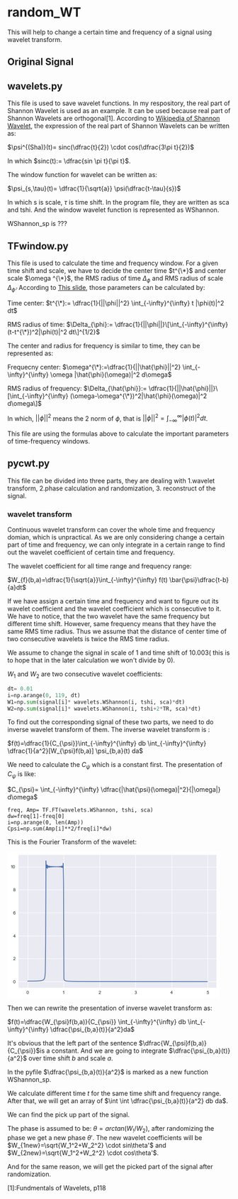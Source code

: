 # random_WT
This will help to change a certain time and frequency of a signal using wavelet transform.



## Original Signal





## wavelets.py

This file is used to save wavelet functions. In my respository, the real part of Shannon Wavelet is used as an example. It can be used because real part of Shannon Wavelets are orthogonal[1]. According to [Wikipedia of Shannon Wavelet](https://en.wikipedia.org/wiki/Shannon_wavelet), the expression of the real part of Shannon Wavelets can be written as:

$\psi^{(Sha)}(t)= sinc(\dfrac{t}{2}) \cdot cos(\dfrac{3\pi t}{2})$

In which $sinc(t):= \dfrac{sin \pi t}{\pi t}$.

The window function for wavelet can be written as:

$\psi_{s,\tau}(t)= \dfrac{1}{\sqrt{a}} \psi(\dfrac{t-\tau}{s})$

In which s is scale, $\tau$ is time shift. In the program file, they are written as sca and tshi. And the window wavelet function is represented as WShannon. 

WShannon_sp is ???




## TFwindow.py

This file is used to calculate the time and frequency window. For a given time shift and scale, we have to decide the center time $t^{\*}$ and center scale $\omega ^{\*}$, the RMS radius of time $\Delta_{\phi}$ and RMS radius of scale $\Delta_{\hat{\phi}}$. According to [This slide](http://www.spcom.ecei.tohoku.ac.jp/~aito/wavelet/slide2.pdf), those parameters can be calculated by:

Time center: $t^{\*}:= \dfrac{1}{||\phi||^2} \int_{-\infty}^{\infty} t |\phi(t)|^2 dt$

RMS radius of time: $\Delta_{\phi}:= \dfrac{1}{||\phi||}\[\int_{-\infty}^{\infty}(t-t^{\*})^2|\phi(t)|^2 dt\]^{1/2}$

The center and radius for frequency is similar to time, they can be represented as:

Frequecny center: $\omega^{\*}:=\dfrac{1}{||\hat{\phi}||^2} \int_{-\infty}^{\infty} \omega |\hat{\phi}(\omega)|^2 d\omega$

RMS radius of frequency: $\Delta_{\hat{\phi}}:= \dfrac{1}{||\hat{\phi}||}\[\int_{-\infty}^{\infty} (\omega-\omega^{\*})^2|\hat{\phi}(\omega)|^2 d\omega\]$

In which, $||\phi||^2$ means the 2 norm of $\phi$, that is $||\phi||^2=\int_{-\infty}^{\infty}|\phi(t)|^2 dt$. 

This file are using the formulas above to calculate the important parameters of time-frequency windows.



## pycwt.py

This file can be divided into three parts, they are dealing with 1.wavelet transform, 2.phase calculation and randomization, 3. reconstruct of the signal.

### wavelet transform

Continuous wavelet transform can cover the whole time and frequency domian, which is unpractical. As we are only considering change a certain part of time and frequency, we can only integrate in a certain range to find out the wavelet coefficient of certain time and frequency.

The wavelet coefficient for all time range and frequency range:

$W_{f}(b,a)=\dfrac{1}{\sqrt{a}}\int_{-\infty}^{\infty} f(t) \bar{\psi}\dfrac{t-b}{a}dt$

If we have assign a certain time and frequency and want to figure out its wavelet coefficient and the wavelet coefficient which is consecutive to it. We have to notice, that the two wavelet have the same frequency but different time shift. However, same frequency means that they have the same RMS time radius. Thus we assume that the distance of center time of two consecutive wavelets is twice the RMS time radius.

We assume to change the signal in scale of 1 and time shift of 10.003( this is to hope that in the later calculation we won't divide by 0).

$W_1$ and $W_2$ are two consecutive wavelet coefficients:

```python
dt= 0.01
i=np.arange(0, 119, dt) 
W1=np.sum(signal[i]* wavelets.WShannon(i, tshi, sca)*dt)
W2=np.sum(signal[i]* wavelets.WShannon(i, tshi+2*TR, sca)*dt)
```

To find out the corresponding signal of these two parts, we need to do inverse wavelet transform of them. The inverse wavelet transform is :

$f(t)=\dfrac{1}{C_{\psi}}\int_{-\infty}^{\infty} db \int_{-\infty}^{\infty} \dfrac{1}{a^2}[W_{\psi}f(b,a)] \psi_{b,a}(t) da$

We need to calculate the $C_{\psi}$ which is  a constant first. The presentation of $C_{\psi}$ is like:

$C_{\psi}= \int_{-\infty}^{\infty} \dfrac{|\hat{\psi}(\omega)|^2}{|\omega|} d\omega$

```\python
freq, Amp= TF.FT(wavelets.WShannon, tshi, sca)
dw=freq[1]-freq[0]
i=np.arange(0, len(Amp))
Cpsi=np.sum(Amp[i]**2/freq[i]*dw)
```

This is the Fourier Transform of the wavelet:

![img](data:image/png;base64,iVBORw0KGgoAAAANSUhEUgAAAd8AAAFJCAYAAADaPycGAAAABHNCSVQICAgIfAhkiAAAAAlwSFlz%0AAAALEgAACxIB0t1+/AAAHoVJREFUeJzt3X+QldWd5/HPc+/t393QDVxM1OCCWbKaycQxtRprRStl%0AEJNZE60lJZBtkyL7x7pMGVKJIpTpmJAiUP5hMmwBxko2O+hGnWhlSO1uMquhYiQO6ziio4MkSxwi%0AyJAGGvsn3ffe59k/bt+nG20auPc5zznn9vtVZXXT3h9fDg2f/p7zPOcEURRFAgAAqcnYLgAAgJmG%0A8AUAIGWELwAAKSN8AQBIGeELAEDKCF8AAFKWS+NNensHEn/Nrq5W9fUNJ/66MwljWDvGsHaMYTIY%0Ax9olPYb5fMdZ/5+3nW8ul7VdgvcYw9oxhrVjDJPBONYuzTH0NnwBAPAV4QsAQMoIXwAAUkb4AgCQ%0AMsIXAICUEb4AAKSM8AUAIGWELwAAKSN8AQBIGeELAEDKCF9D3jzar9++dcp2GQAABxG+hmz873+v%0AzY/9g+0yAAAOInwBAEgZ4WtYsRTaLgEA4BjC17DTYyXbJQAAHEP4GnZ6tGi7hPeIokhRFNkuAwBm%0ALMLXMBc73w2P7NVDf/2K7TIAYMbK2S6g3rkWvlEU6djJYR07OWy7FACYseh8DTs95ta087CD0+AA%0AMNMQvoYNjhSc2mxjcLhguwQAmPGYdjbsv/3vN1QohvrPn/2wrrniItvlaIDwBQDrzqvzfeWVV9Td%0A3S1JOnTokFauXKlVq1bpG9/4hsKQ+1inUyiWx2fH37yuH/6v/ZarkQaGx2yXAAAz3jk730ceeUS7%0Adu1SS0uLJOk73/mO1q5dq2uvvVY9PT169tlntXTpUuOF1oPnXz2qf/cn79PfvviWrvxXc9TR2qBr%0ArrhIURSpFEYKAimbSX4l4PlXj2r4dEH/dKhP+dktib8+AODCnDN8FyxYoK1bt+ree++VJL3++uu6%0A5pprJEk33HCD9uzZQ/hegC3/42VJ0su/Oy5JOnikX3/3T/+iweGCFl0ySzf86cU6+Ha/CsVQs9oa%0AtGB+h04XSjo9WlRzY1aNDVk15DLKBIGymUDDo0UViqHCKFIuWw7uNw71aWS0qJbmnN7X1aqfPv+m%0Atd8vAOC9zhm+y5Yt0+HDh+NfR1GkIAgkSW1tbRoYGDBX3Qzwf/7+rfjzg0f6dfBIv8VqAABpuOAL%0ArjKTpkWHhoY0a9ascz6nq6tVuVz2Qt/qnPL5jsRfM20fXjRXr//+hCTp0vntumpxXqdHS3rj0El9%0A4KIOXX7pbBWKoU6+c1ptLQ3Kd7UoGwQqhZHGiqECSf1DYyqGoeZ0NGtgeEz7//mk3jo2oMULujR8%0Auqj9/3zyrO9fD2NoG2NYO8YwGYxj7dIawwsO3yuvvFJ79+7Vtddeq+eee04f//jHz/mcvr7kN3TI%0A5zvU2+tu192Yy2iseObFaJ+6doFuuOpi/c8XDun/7j+mh/7ierU05dQ3MKpTg6Na+P5z/yBzPv78%0A2gUKo0iZIFAUReobGNV9D7+gGz56sV5/86SO9Y1IksIw0okTg4m850zl+vehDxjDZDCOtUt6DKcL%0A8gu+umfdunXaunWr7rjjDhUKBS1btqym4upVc1P555rrP/L++Gt/tjivi7pa9YVbPqS/vHuJWsYf%0A09XRlFjwVmTGlwaCINCcWc36r2tv0KpPLtZf/Ic/jR9TCtnfGQBsOK/O99JLL9WTTz4pSVq4cKEe%0AffRRo0XVhSjS++a0avWfX6E3j/bryPEhzZvdLKl8RXM25e1NGhvK0/6XzGvTRxbN1T/+/oRKHHcI%0AAFawyYYhkaTx5lP3/cerdWpwTJ3tTVZrqshmyoUV6XwBwArC15DJJ/a1NTeorbnBXjHvks2Ww5fO%0AFwDsYG9ngyq3ZLmm0vmy5gsAdhC+hpTvh7ZdxdTiaWc6XwCwgvA1JIokR7M33sKyVKLzBQAbCF9D%0AyrHmZvxW1nzpfAHADsLXGHennTPj084ha74AYAXha4jb0850vgBgE+FrSCQ5m765ypovnS8AWEH4%0AmhJJgaPpy5ovANhF+BoSyd1558q+z3S+AGAH4WuKu9nLDlcAYBnha8jkvZ1dM3HBFZ0vANhA+BoS%0AOXzF1cQmG3S+AGAD4WuMu/f5srczANhF+Bri9H2+8Zov4QsANhC+JjmavhPn+TLtDAA2EL6GRC7f%0A58vBCgBgFeFriMv3+U6s+dL5AoANhK8hUeTu4E7scEXnCwA2uJoP9cHRy53jzpdbjQDACsLXgChy%0A+TTfSWu+3GoEAFYQvgZUIs3Rxjc+z5eDFQDADsLXBMcbyvg+XzpfALCC8DUgGk/fwNHWN0fnCwBW%0AEb4GRI43lJU135DOFwCsIHwNcrTxnbTmS/gCgA2ErwGVztfR7OVWIwCwjPA1opK+bsbvxCYbhC8A%0A2ED4GuBN58uaLwBYQfgaEEeao+k7Me1M+AKADYSvCXHn62b6Vm6BCl2/LBsA6hTha8DEfb6WCzkL%0AR8sCgBmD8DXA+YZyPH0j5wsFgPpE+BqUcbT1rUyHE70AYAfha4DrHaWjPxMAwIxB+Brg+qlGMbd/%0ARgCAukX4GuB44xvzpU4AqDeEr0GunmpUqSui9QUAKwhfAyprvm5G7yRkLwBYQfga4PoOV5WGnOwF%0AADsIXxMc39u5UpfrV2UDQL0ifA2Y6Hwdjd+A+3wBwCbC1wTH13zjukhfALAiV82TCoWC7rvvPh05%0AckSZTEYbN27U5ZdfnnRt3nL+Pt94zZf0BQAbqup8f/WrX6lYLOrxxx/XmjVr9N3vfjfpurzm+lLq%0AxJqv1TIAYMaqKnwXLlyoUqmkMAw1ODioXK6qBrruuX6fLwDAjqpSs7W1VUeOHNGnPvUp9fX1aceO%0AHdM+vqurVblctqoCp5PPdyT+mkkIGsrD2tzU4GSNzcNjkspXO7tYn28Yw9oxhslgHGuX1hhWFb4/%0A+tGPdP311+urX/2qjh49qi984Qv62c9+pqampikf39c3XFORU8nnO9TbO5D46ybhZP9pSdLoWMHJ%0AGodOFySVp51drM8nLn8f+oIxTAbjWLukx3C6IK8qfGfNmqWGhgZJ0uzZs1UsFlUqlaqrrg5F8X2+%0Abk7vulkVAMwcVYXvF7/4RW3YsEGrVq1SoVDQV77yFbW2tiZdm7fi7SWdTTlnCwOAGaGq8G1ra9P3%0Avve9pGupG/GtRlarODeudgYAO9hkwwB/9nYmfQHABsLXhHiHK0fTdxydLwDYQfga4EvnCwCwg/A1%0AwflTjcYPVqD1BQArCF8D/NnbGQBgA+FrwERH6Wb6cqoRANhF+BrkaucbX+3MtDMAWEH4GhA5vuZb%0AqYzoBQA7CF8DJq52djN+47JIXwCwgvA1Ib7P121ssgEAdhC+Bvhyny9LvgBgB+FrguNrvq7vvAUA%0A9Y7wNWDiPl9HQ47OFwCsInwNiBxf85243or0BQAbCF8DHN9jAwBgGeFrkKtrq5XpcKadAcAOwteA%0AynSuq0u+AAC7CF8DfOgoA7G9JADYQvga5HTnG/jxQwIA1CPC14CJvZ3dTV+XawOAekf4GhC5vsuG%0Ayl05084AYAfha4L72SuJcxUAwBbC1wDX93aWxtejSV8AsILwNcGDNV8pYIcrALCE8DXAh/t8A652%0ABgBrCF8DfAg1Zp0BwB7C1yCXO9/xXTZsVwEAMxLha8DEqUbupm+ggM4XACwhfA2IN9lwN3vZ4QoA%0ALCJ8DSDTAADTIXxNqEw7O9z6BhI/JQCAJYSvAZVMczd6x281In0BwArC1wAfdriSAtZ8AcASwtcE%0AD/Z2drk2AKh3hK8BE6cauRtxnGoEAPYQviZ40PlKXG8FALYQvgbEF1w5nL5BwJovANhC+BrgT6h5%0AUygA1BXC1wgP7vNlhysAsIbwNSDyYM2XcxUAwB7C1wAv7vMNOFQQAGwhfE2IO19305fOFwDsIXwN%0AiOI1X8uFTCeg7wUAWwhfA3xZ8yV9AcCOXLVPfPjhh/XLX/5ShUJBK1eu1Oc+97kk6/Ja5MONvgAA%0Aa6oK37179+rll1/Wj3/8Y42MjOiHP/xh0nV5bnza2XIV0wmCgFONAMCSqsL3+eef1+LFi7VmzRoN%0ADg7q3nvvTbour0U+nCkoLrgCAFuqCt++vj69/fbb2rFjhw4fPqy77rpLP//5z8+6qURXV6tyuWxN%0AhU4ln+9I/DWTMOvtAUlSR3uzszVmsxlFcncMfcIY1o4xTAbjWLu0xrCq8O3s7NSiRYvU2NioRYsW%0AqampSSdPntTcuXOnfHxf33BNRU4ln+9Qb+9A4q+bhHf6RyRJQ0OjztYYhaEUZJytzxcufx/6gjFM%0ABuNYu6THcLogr+pq54997GP69a9/rSiKdOzYMY2MjKizs7PqAuuNH0f1Baz4AoAlVXW+n/jEJ/Ti%0Aiy9q+fLliqJIPT09ymaTn1b2ncsXO7O3MwDYU/WtRlxkdXY+3OcrifQFAEvYZMOA+BYeh1vfgB2u%0AAMAawtcEDzrfQAGNLwBYQvga4MepRhK9LwDYQfia4EXny5IvANhC+BowcaqRw/EbcKsRANhC+Brg%0AQ0fJrDMA2EP4GhC5f7Hz+NXOpC8A2ED4GhBPOzu96gsAsIXwNcGDzlfyY3ocAOoR4WuAD5kWBNzn%0ACwC2EL4Gudz5lksjfQHABsLXgMqpRk6v+XKwAgBYQ/ga4MMOV4HoewHAFsLXBA92uKL1BQB7CF8D%0AvOh8OdUIAKwhfE3wYM2XvZ0BwB7C14BKprl8tTP7SwKAPYSvAT50lJznCwD2EL4GuX2qEX0vANhC%0A+BowcZ+vu1jzBQB7CF8DfMi0gPQFAGsIXxPigxXc7n2JXgCwg/A1IJ52djh7A/bYAABrCF8D4luN%0ArFYBAHAV4WtA5EH6cqoRANhD+Brk8g5XbO0MAPYQvgZEHpysEHDBFQBYQ/ia4H72cqMvAFhE+Brg%0Aw97OnOcLAPYQvgZEHlxxReMLAPYQvga53Pm6XRwA1DfC14DIgzXfSm0R7S8ApI7wNSCOM4fTt9L4%0AEr0AkD7C14T4VCOH07eC9AWA1BG+BvjR+Vb2uCJ9ASBthK8JHqz5VrDkCwDpI3wNmLjP1934dbg0%0AAKh7hK8B8ZGCluuYzsTVzlbLAIAZifA1IL7VyOX0BQBYQ/ga4EUzGf9k4EW1AFBXCF8jxqedHW59%0AmXYGAHsIXwO8CDQ22QAAawhfgxxufCc2ACF9ASB1hK8BE3s7u5u+E9tLkr4AkLaawvfEiRO68cYb%0AdfDgwaTqqQuRR7tseDFFDgB1purwLRQK6unpUXNzc5L11AcPstfl2gCg3lUdvlu2bNGKFSs0f/78%0AJOupC17t7UznCwCpy1XzpKefflpz5szRkiVL9P3vf/+cj+/qalUul63mraaVz3ck/ppJaGlplCTN%0A6WpztsampvIf/dx57WpvabBcjd9c/TP2CWOYDMaxdmmNYVXh+9RTTykIAr3wwgvav3+/1q1bp+3b%0Atyufz0/5+L6+4ZqKnEo+36He3oHEXzcJw8OjkqRTp4bV21LVEBs3NlaUJB0/PqCRZsK3Wi5/H/qC%0AMUwG41i7pMdwuiCvKhkee+yx+PPu7m498MADZw3emcinqVyfagWAesGtRgY5fZ+vy8UBQJ2reU50%0A586dSdRRV7y4z3f8Y0TrCwCpo/M1ID5S0N3sZXtJALCI8DWAQAMATIfwNSE+z9fd1jeujJ8UACB1%0AhK8Ble0l3Y1exXPiZC8ApI/wNcCLHa4qn3DBFQCkjvA1wYe9nbngCgCsIXwNmOh8XY7fMhpfAEgf%0A4WtC5P6ar8sXgwFAvSN8Dag0ky7nG5tsAIA9hK8BXuSZwz8YAEC9I3yNqOxw5W7CTXS+VssAgBmJ%0A8DUg8uBq50p1Edc7A0DqCF8DvLjPN259rZYBADMS4WuCB50v2QsA9hC+BkQerPlyqhEA2EP4GuDD%0Amm981jBXXAFA6ghfA+I8czl9AQDWEL5GVHa4cjh9mXYGAGsIXwPiaWf3s5f0BQALCF8DSmE50bIZ%0Ad9OXU40AwB7C14CwcrCCw+Ebb7LBBVcAkDrC14DQo84XAJA+wteASvhmHE449nYGAHsIXwPGs9fp%0A8K20vmQvAKSP8DWgsuabcXnaufIJrS8ApI7wNSCednZ5dLnaGQCscTkevOXTmi/pCwDpI3wNCKNI%0AQeD2wQqBWPMFAFsIXwPCMHK665U0Me3Mmi8ApI7wNSCMIqcvtpI48wEAbCJ8DQhDt690liROFAQA%0AewhfA0o+TDsDAKwhfA2IokjuN76OFwgAdYzwNaAURk7v6yxNPtWIeWcASBvha0AYRY6faDSBNV8A%0ASB/ha4APtxo5Xh4A1DXC14Aw8mDaOT7P13IhADADEb4G+ND5ijVfALCG8DUgjNy/z5e9nQHAHsLX%0AgDB0f4crTjUCAHsIXwPK0862q5heQPoCgDWErwFe7O3Mmi8AWEP4GuDFBVfjuNoZANKXq+ZJhUJB%0AGzZs0JEjRzQ2Nqa77rpLN910U9K1ecunzhcAkL6qwnfXrl3q7OzUgw8+qFOnTum2224jfCfx4lSj%0A+D5fWl8ASFtV4XvLLbdo2bJlksr/eGez2USL8lkUReXO1/HW0u3qAKC+VRW+bW1tkqTBwUHdfffd%0AWrt27bSP7+pqVS6XfEDn8x2Jv2atSmG5k2xuyjlZX0VrW6MkafbsVqfr9AHjVzvGMBmMY+3SGsOq%0AwleSjh49qjVr1mjVqlW69dZbp31sX99wtW9zVvl8h3p7BxJ/3VoVS6EkqVQsOVlfxcjwmCTp1Klh%0Ap+t0navfhz5hDJPBONYu6TGcLsirCt/jx49r9erV6unp0XXXXVd1YfWo0vl6c6qR7QIAYAaq6laj%0AHTt2qL+/X9u2bVN3d7e6u7t1+vTppGvzUjgevs6v+cY3+hK/AJC2qjrf+++/X/fff3/StdSFcDzM%0A3D/VqIzoBYD0sclGwnzpfNldEgDsIXwTNp69zq/5cqoRANhD+Cas0vm6Pu1c2eKKvZ0BIH2Eb8Im%0App0tF3IOdL4AYA/hm7DKBVeur/kGrPkCgDWEb8Liztf11nccdxoBQPoI34TFna/j4Rvf50vvCwCp%0AI3wT5kvnG0cv2QsAqSN8E1biPl8AwDkQvgmrdJKuh29A+gKANYRvwnzZXrKC+3wBIH2Eb8ImTjWy%0AXAgAwFlERMJ82duZi50BwB7CN2G+bC9J9gKAPYRvwnzZ4Sre25n0BYDUEb4Jq4SvN6ca0fsCQOoI%0A34T5Mu0c32lE9gJA6gjfhIVh+aPr085uVwcA9Y3wTdjEmq/lQs4hiM/zBQCkjfBNmC97O1dEzDsD%0AQOoI34T5c6qR7QoAYOYifBPmzSYb4x9pfAEgfYRvwkq+TDvHa76kLwCkjfBNmC+bbMTVkb0AkDrC%0AN2HxkYKujywnCgKANa5HhHe8mXauIH0BIHWEb8J8u+AKAJA+wjdhhWJ5i6uGrNtDG3DBFQBY43ZC%0AeKh/eEyS1NHWaLmS88OtRgCQPsI3Yf1D5fCd5Xj4Mu0MAPYQvgmrhO/sVrfDl1ONAMAewjdh/UNj%0AamrMqqkxa7uUaQVizRcAbCF8E/bO0Jj7Xa8m7e1M9gJA6gjfBIVRpIHhgvPrvZORvQCQPsI3QYMj%0ABYVR5EX4On4bMgDUNcI3Qf2D4xdb+RC+lTVfrrgCgNQRvgk6cnxIkpTvbLFcyXlgb2cAsIbwTdDv%0ADp+SJP3rS2dbruTcONUIAOwhfBP0u8PvqCGX0WXv67BdyrnR+QKANYRvQnpPjejwHwd1+cWzlHN8%0AX2dpYs2XXTYAIH3up4Qn/vbFtxRJWvLRi22XckGIXgBIH+GbgAN/6NPufziiebOb9W//zXzb5ZyX%0Aro4mSdIfjg1YrgQAZh7CtwZhFOk3rx3Vd//6VUnSf/r3V3ox5SxJH7xktubMatJLB3pVLIW2ywGA%0AGSVnuwDfFEuh3vrjoF5786T+7vV/0dETw2pqyOq/3P4nWvyBTtvlnbdMJtCSqy7V3zx3UH/1iwO6%0Ac9mHvPnBAQB8V1X4hmGoBx54QAcOHFBjY6O+/e1v67LLLku6tlSEYaRCMVShFKpQDDUyWtTw6aIG%0ATxc0NFL+7+TAqI6/c1rHT43o7RNDKpbKK6W5bKDrPnyRbluyyI97e99l5c0f0ssHjun5V4/qwB/6%0A9Ik/u1QfWTRH75/XpgxbYAGAMVWF7zPPPKOxsTE98cQT2rdvnzZv3qzt27cnXduUwijSX/38gN4Z%0AHtPoaFFhVN6lKRr/OPnXYRSd8XkYRnHIVv4rhed/yVFDLqNL5rVr0cWz9MFLZuujH5yn1mZ/Jw/a%0AWhq0btXV+smvDur5V4/qyd3/T0/ulhpzGeU7WzRvdrM6WhvV1pJTW3OD2ppzamzIqiGXUUMuo8bc%0A5M8zymYzygTlrjqbmfx5oEwmUCYY/zj+OQDMVFUlx0svvaQlS5ZIkq666iq99tpriRY1nUIx1D/+%0A/oT6BkbjrwUq/yMfBFIQTHzMBFImCOKvZYJADbmM2lsa4tBoyGbUMClEmhqyam9pOCNwujqax4Oo%0AQUGdhUZLU07dN39Ity9ZpJcO/FG/O/yODvcOqvfUSLxjlwmVP7NMZvymp8qfncr7TgcK4v2n4z/T%0A8c816fMzvl55blB5zfL3wLtfY9IWIxPv8e7i4k/f+4DJj21oyKpYLE35mmc8dqrXnPT1ya95Zi3v%0Arnjqfbmn+r6cso6zvOZZ66vChf4VaWzMaWysWNN7nvH+tTzX8t/vWt4+iXGs9fdf8+jV+AK1PL2x%0AIasv3faR2n8P56mq8B0cHFR7e3v862w2q2KxqFxu6pfr6mpVLpfc+bY/6lmmKIrOCFpUJ58vbwiS%0Al7RwwZz461EUaeh0UQNDYxoYLv83OFzQWKGksUJJo4VQhWJJo4WSxgqhxoolhWGkUilSGJU/lsLy%0AzEIYRvHHyuelMIw/j8pvqEhSFJbPGK7MZETl/xXPYEjl2Q1F5ceF0eTnjs98hFH8XMUzIJOeO/Gb%0A1PhD3v2lyq/e87UpHzvpAVO/VjTF1yZ99ZzPB2BaJpCWXbdQV6d0x0pV4dve3q6hoYmuKAzDswav%0AJPX1DVfzNtPK5zvU28ttMrU4nzHMSepqyamrJSfNTacun6T9fRhN8QODzgj09/7AcObz3/uks/1w%0AUV2BF/6UefPadfz44PjTa6vA5g8stb93bS8wd267jp8YrP7dLf+wV+shL7WWn8tkdNkHuhL9+1xp%0AbqZ8v2pe8Oqrr9bu3bv16U9/Wvv27dPixYurLg7A+QvOMWWcwMRf6pqbcmpqTG5mbKZqb23UyFCD%0A7TJwnqoK36VLl2rPnj1asWKFoijSpk2bkq4LAIC6VVX4ZjIZfetb30q6FgAAZgR2VQAAIGWELwAA%0AKSN8AQBIGeELAEDKCF8AAFJG+AIAkDLCFwCAlBG+AACkjPAFACBlQVTrbtYAAOCC0PkCAJAywhcA%0AgJQRvgAApIzwBQAgZYQvAAApI3wBAEiZV+EbhqF6enp0xx13qLu7W4cOHbJdkrdeeeUVdXd32y7D%0AW4VCQffcc49WrVql5cuX69lnn7VdkndKpZLWr1+vFStWaOXKlfrtb39ruyRvnThxQjfeeKMOHjxo%0AuxRv3X777eru7lZ3d7fWr19v/P1yxt8hQc8884zGxsb0xBNPaN++fdq8ebO2b99uuyzvPPLII9q1%0Aa5daWlpsl+KtXbt2qbOzUw8++KBOnTql2267TTfddJPtsryye/duSdLjjz+uvXv36qGHHuLvcxUK%0AhYJ6enrU3NxsuxRvjY6OKooi7dy5M7X39Krzfemll7RkyRJJ0lVXXaXXXnvNckV+WrBggbZu3Wq7%0ADK/dcsst+vKXvyxJiqJI2WzWckX++eQnP6mNGzdKkt5++23NmjXLckV+2rJli1asWKH58+fbLsVb%0Ab7zxhkZGRrR69Wrdeeed2rdvn/H39Cp8BwcH1d7eHv86m82qWCxarMhPy5YtUy7n1aSHc9ra2tTe%0A3q7BwUHdfffdWrt2re2SvJTL5bRu3Tpt3LhRt956q+1yvPP0009rzpw5cVOC6jQ3N+tLX/qSfvCD%0AH+ib3/ymvva1rxnPFq/Ct729XUNDQ/GvwzAkRGDN0aNHdeedd+qzn/0swVGDLVu26Be/+IW+/vWv%0Aa3h42HY5Xnnqqaf0m9/8Rt3d3dq/f7/WrVun3t5e22V5Z+HChfrMZz6jIAi0cOFCdXZ2Gh9Hr8L3%0A6quv1nPPPSdJ2rdvnxYvXmy5IsxUx48f1+rVq3XPPfdo+fLltsvx0k9/+lM9/PDDkqSWlhYFQaBM%0Axqt/kqx77LHH9Oijj2rnzp264oortGXLFuXzedtleecnP/mJNm/eLEk6duyYBgcHjY+jV23j0qVL%0AtWfPHq1YsUJRFGnTpk22S8IMtWPHDvX392vbtm3atm2bpPKFbFz0cv5uvvlmrV+/Xp///OdVLBa1%0AYcMGxg9WLF++XOvXr9fKlSsVBIE2bdpkfFaVU40AAEgZczwAAKSM8AUAIGWELwAAKSN8AQBIGeEL%0AAEDKCF8AAFJG+AIAkDLCFwCAlP1/vB8M0Ay0E+cAAAAASUVORK5CYII=)

Then we can rewrite the presentation of inverse wavelet transform as:

$f(t)=\dfrac{W_{\psi}f(b,a)}{C_{\psi}} \int_{-\infty}^{\infty} db \int_{-\infty}^{\infty} \dfrac{\psi_{b,a}(t)}{a^2}da$



It's obvious that the left part of the sentence $\dfrac{W_{\psi}f(b,a)}{C_{\psi}}$is a constant. And we are going to integrate $\dfrac{\psi_{b,a}(t)}{a^2}$ over time shift $b$ and scale $a$.

In the pyfile $\dfrac{\psi_{b,a}(t)}{a^2}$ is marked as a new function WShannon_sp.

We calculate different time $t$ for the same time shift and frequency range. After that, we will get an array of $\int \int \dfrac{\psi_{b,a}(t)}{a^2} db da$.

We can find the pick up part of the signal.

The phase is assumed to be: $\theta= arctan (W_!/W_2)$, after randomizing the phase we get a new phase $\theta'$. The new wavelet coefficients will be $W_{1new}=\sqrt{W_1^2+W_2^2} \cdot sin\theta'$ and $W_{2new}=\sqrt{W_1^2+W_2^2} \cdot cos\theta'$.

And for the same reason, we will get the picked part of the signal after randomization.



[1]:Fundmentals of Wavelets, p118 